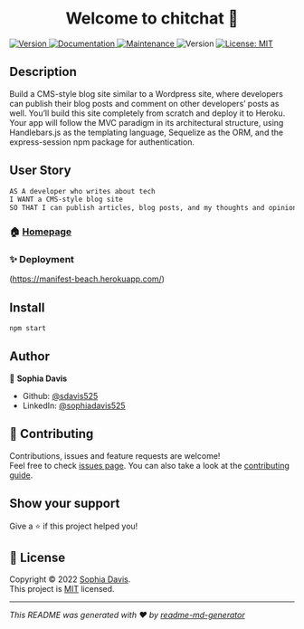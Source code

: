 <h1 align="center">Welcome to chitchat 👋</h1>
<p>
  <a href="https://www.npmjs.com/package/chitchat" target="_blank">
    <img alt="Version" src="https://img.shields.io/npm/v/chitchat.svg">
  </a>
  <a href="https://github.com/sdavis525/ChitChat#readme" target="_blank">
    <img alt="Documentation" src="https://img.shields.io/badge/documentation-yes-brightgreen.svg" />
  </a>
  <a href="https://github.com/sdavis525/ChitChat/graphs/commit-activity" target="_blank">
    <img alt="Maintenance" src="https://img.shields.io/badge/Maintained%3F-yes-green.svg" />
  </a>
  <img alt="Version" src="https://img.shields.io/badge/version-1.0.0-blue.svg?cacheSeconds=2592000" />
  <a href=" (https://opensource.org/licenses/MIT)" target="_blank">
    <img alt="License: MIT" src="https://img.shields.io/badge/License-MIT-yellow.svg" />
  </a>

</p>

## Description

Build a CMS-style blog site similar to a Wordpress site, where developers can publish their blog posts and comment on other developers’ posts as well. You’ll build this site completely from scratch and deploy it to Heroku. Your app will follow the MVC paradigm in its architectural structure, using Handlebars.js as the templating language, Sequelize as the ORM, and the express-session npm package for authentication.

## User Story

```sh
AS A developer who writes about tech
I WANT a CMS-style blog site
SO THAT I can publish articles, blog posts, and my thoughts and opinions
```


### 🏠 [Homepage](https://github.com/sdavis525/ChitChat#readme)

### ✨ Deployment

(https://manifest-beach.herokuapp.com/)

## Install

```sh
npm start
```

## Author

👤 **Sophia Davis**

* Github: [@sdavis525](https://github.com/sdavis525)
* LinkedIn: [@sophiadavis525](https://linkedin.com/in/sophiadavis525)

## 🤝 Contributing

Contributions, issues and feature requests are welcome!<br />Feel free to check [issues page](https://github.com/sdavis525/ChitChat/issues). You can also take a look at the [contributing guide](https://github.com/sdavis525/ChitChat/blob/master/CONTRIBUTING.md).

## Show your support

Give a ⭐️ if this project helped you!

## 📝 License

Copyright © 2022 [Sophia Davis](https://github.com/sdavis525).<br />
This project is [MIT](https://opensource.org/licenses/MIT) licensed.

***
_This README was generated with ❤️ by [readme-md-generator](https://github.com/kefranabg/readme-md-generator)_
